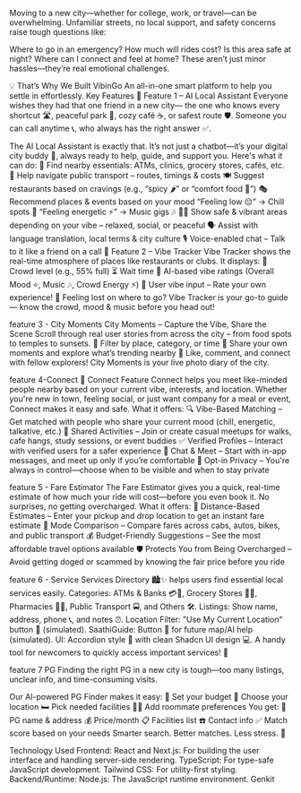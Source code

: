 Moving to a new city—whether for college, work, or travel—can be overwhelming. Unfamiliar streets, no local support, and safety concerns raise tough questions like:

Where to go in an emergency?
How much will rides cost?
Is this area safe at night?
Where can I connect and feel at home?
These aren’t just minor hassles—they’re real emotional challenges.

💡 That’s Why We Built VibinGo
An all-in-one smart platform to help you settle in effortlessly.
Key Features
🤖 Feature 1 – AI Local Assistant
Everyone wishes they had that one friend in a new city—
the one who knows every shortcut 🛣️, peaceful park 🌳, cozy café ☕, or safest route 🛡️.
Someone you can call anytime 📞, who always has the right answer ✅.

The AI Local Assistant is exactly that.
It’s not just a chatbot—it’s your digital city buddy 🧭, always ready to help, guide, and support you.
Here's what it can do:
🏧 Find nearby essentials: ATMs, clinics, grocery stores, cafés, etc.
🚌 Help navigate public transport – routes, timings & costs
🍽️ Suggest restaurants based on cravings (e.g., “spicy 🌶️” or “comfort food 🍲”)
🎭 Recommend places & events based on your mood
“Feeling low 😔” → Chill spots 🧘
“Feeling energetic ⚡” → Music gigs 🎶
🧘‍♀️ Show safe & vibrant areas depending on your vibe – relaxed, social, or peaceful
🗣️ Assist with language translation, local terms & city culture
🎙️ Voice-enabled chat – Talk to it like a friend on a call
🌟 Feature 2 – Vibe Tracker
Vibe Tracker shows the real-time atmosphere of places like restaurants or clubs. It displays:
👥 Crowd level (e.g., 55% full)
⏳ Wait time
🤖 AI-based vibe ratings (Overall Mood ⭐, Music 🎶, Crowd Energy ⚡)
🌈 User vibe input – Rate your own experience!
🎯 Feeling lost on where to go?
Vibe Tracker is your go-to guide — know the crowd, mood & music before you head out!

feature 3 - City Moments 
City Moments – Capture the Vibe, Share the Scene
Scroll through real user stories from across the city – from food spots to temples to sunsets.
📍 Filter by place, category, or time
📸 Share your own moments and explore what’s trending nearby
💬 Like, comment, and connect with fellow explorers!
City Moments is your live photo diary of the city.

feature 4-Connect 
🔗 Connect Feature
Connect helps you meet like-minded people nearby based on your current vibe, interests, and location. Whether you're new in town, feeling social, or just want company for a meal or event, Connect makes it easy and safe.
What it offers:
🔍 Vibe-Based Matching – Get matched with people who share your current mood (chill, energetic, talkative, etc.)
🎯 Shared Activities – Join or create casual meetups for walks, cafe hangs, study sessions, or event buddies
✅ Verified Profiles – Interact with verified users for a safer experience
💬 Chat & Meet – Start with in-app messages, and meet up only if you’re comfortable
🔐 Opt-in Privacy – You're always in control—choose when to be visible and when to stay private

feature 5 -  Fare Estimator
The Fare Estimator gives you a quick, real-time estimate of how much your ride will cost—before you even book it. No surprises, no getting overcharged.
What it offers:
📍 Distance-Based Estimates – Enter your pickup and drop location to get an instant fare estimate
🚖 Mode Comparison – Compare fares across cabs, autos, bikes, and public transport
💰 Budget-Friendly Suggestions – See the most affordable travel options available
🛡️ Protects You from Being Overcharged – Avoid getting doged or scammed by knowing the fair price before you ride

feature 6 - Service 
Services Directory 🏙️✨ helps users find essential local services easily.
Categories: ATMs & Banks 💳🏦, Grocery Stores 🛒🍎, Pharmacies 💊🏥, Public Transport 🚍, and Others 🛠️.
Listings: Show name, address, phone 📞, and notes ⏰.
Location Filter: "Use My Current Location" button 📍 (simulated).
SaathiGuide: Button 🧭 for future map/AI help (simulated).
UI: Accordion style 🔽 with clean Shadcn UI design 💻.
A handy tool for newcomers to quickly access important services! 🚀

feature 7 PG
Finding the right PG in a new city is tough—too many listings, unclear info, and time-consuming visits.

Our AI-powered PG Finder makes it easy:
💸 Set your budget
📍 Choose your location
🛏️ Pick needed facilities
🧍‍♀️ Add roommate preferences
You get:
🏡 PG name & address
💰 Price/month
📋 Facilities list
☎️ Contact info
✅ Match score based on your needs
Smarter search. Better matches. Less stress. 🎯

Technology Used
Frontend:
React and Next.js: For building the user interface and handling server-side rendering.
TypeScript: For type-safe JavaScript development.
Tailwind CSS: For utility-first styling.
Backend/Runtime:
Node.js: The JavaScript runtime environment.
Genkit